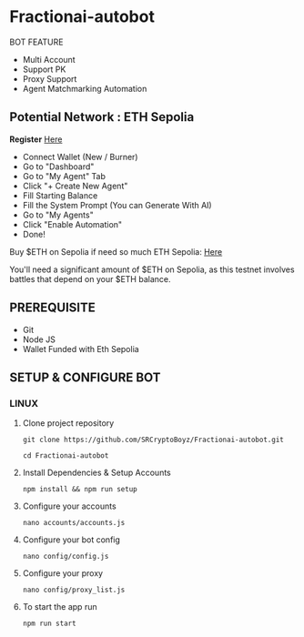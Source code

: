 # Fractionai-autobot
BOT FEATURE  

- Multi Account
- Support PK
- Proxy Support
- Agent Matchmarking Automation

## Potential Network : ETH Sepolia

**Register** [Here](https://dapp.fractionai.xyz?referral=F121287E)
- Connect Wallet (New / Burner)
- Go to "Dashboard"
- Go to "My Agent" Tab
- Click "+ Create New Agent"
- Fill Starting Balance
- Fill the System Prompt (You can Generate With AI)
- Go to "My Agents"
- Click "Enable Automation"
- Done!

Buy $ETH on Sepolia if need so much ETH Sepolia: [Here](https://testnetbridge.com/sepolia)

You'll need a significant amount of $ETH on Sepolia, as this testnet involves battles that depend on your $ETH balance.

## PREREQUISITE

- Git
- Node JS
- Wallet Funded with Eth Sepolia
 

## SETUP & CONFIGURE BOT

### LINUX
1. Clone project repository
   ```
   git clone https://github.com/SRCryptoBoyz/Fractionai-autobot.git
   ```
   
   ```
   cd Fractionai-autobot
   ```
   
2. Install Dependencies & Setup Accounts
   ```
   npm install && npm run setup
   ```
3. Configure your accounts
   ```
   nano accounts/accounts.js
   ```
4. Configure your bot config
   ```
   nano config/config.js
   ```
5. Configure your proxy
   ```
   nano config/proxy_list.js
   ```
6. To start the app run
   ```
   npm run start
   ```
